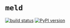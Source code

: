 # `meld`

[![build status](
  http://img.shields.io/travis/rraadd88/meld/master.svg?style=flat)](
 https://travis-ci.org/rraadd88/meld) [![PyPI version](https://badge.fury.io/py/meld.svg)](https://pypi.python.org/pypi/meld)

<!--
pandoc --from=markdown --to=rst --output=README.rst R
EADME.md
-->

